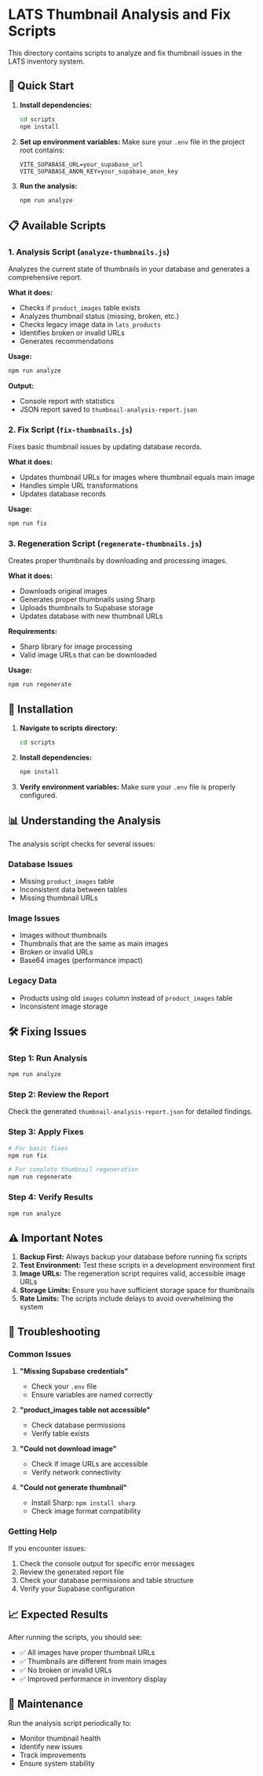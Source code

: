 # LATS Thumbnail Analysis and Fix Scripts

This directory contains scripts to analyze and fix thumbnail issues in the LATS inventory system.

## 🚀 Quick Start

1. **Install dependencies:**
   ```bash
   cd scripts
   npm install
   ```

2. **Set up environment variables:**
   Make sure your `.env` file in the project root contains:
   ```
   VITE_SUPABASE_URL=your_supabase_url
   VITE_SUPABASE_ANON_KEY=your_supabase_anon_key
   ```

3. **Run the analysis:**
   ```bash
   npm run analyze
   ```

## 📋 Available Scripts

### 1. Analysis Script (`analyze-thumbnails.js`)
Analyzes the current state of thumbnails in your database and generates a comprehensive report.

**What it does:**
- Checks if `product_images` table exists
- Analyzes thumbnail status (missing, broken, etc.)
- Checks legacy image data in `lats_products`
- Identifies broken or invalid URLs
- Generates recommendations

**Usage:**
```bash
npm run analyze
```

**Output:**
- Console report with statistics
- JSON report saved to `thumbnail-analysis-report.json`

### 2. Fix Script (`fix-thumbnails.js`)
Fixes basic thumbnail issues by updating database records.

**What it does:**
- Updates thumbnail URLs for images where thumbnail equals main image
- Handles simple URL transformations
- Updates database records

**Usage:**
```bash
npm run fix
```

### 3. Regeneration Script (`regenerate-thumbnails.js`)
Creates proper thumbnails by downloading and processing images.

**What it does:**
- Downloads original images
- Generates proper thumbnails using Sharp
- Uploads thumbnails to Supabase storage
- Updates database with new thumbnail URLs

**Requirements:**
- Sharp library for image processing
- Valid image URLs that can be downloaded

**Usage:**
```bash
npm run regenerate
```

## 🔧 Installation

1. **Navigate to scripts directory:**
   ```bash
   cd scripts
   ```

2. **Install dependencies:**
   ```bash
   npm install
   ```

3. **Verify environment variables:**
   Make sure your `.env` file is properly configured.

## 📊 Understanding the Analysis

The analysis script checks for several issues:

### Database Issues
- Missing `product_images` table
- Inconsistent data between tables
- Missing thumbnail URLs

### Image Issues
- Images without thumbnails
- Thumbnails that are the same as main images
- Broken or invalid URLs
- Base64 images (performance impact)

### Legacy Data
- Products using old `images` column instead of `product_images` table
- Inconsistent image storage

## 🛠️ Fixing Issues

### Step 1: Run Analysis
```bash
npm run analyze
```

### Step 2: Review the Report
Check the generated `thumbnail-analysis-report.json` for detailed findings.

### Step 3: Apply Fixes
```bash
# For basic fixes
npm run fix

# For complete thumbnail regeneration
npm run regenerate
```

### Step 4: Verify Results
```bash
npm run analyze
```

## ⚠️ Important Notes

1. **Backup First:** Always backup your database before running fix scripts
2. **Test Environment:** Test these scripts in a development environment first
3. **Image URLs:** The regeneration script requires valid, accessible image URLs
4. **Storage Limits:** Ensure you have sufficient storage space for thumbnails
5. **Rate Limits:** The scripts include delays to avoid overwhelming the system

## 🐛 Troubleshooting

### Common Issues

1. **"Missing Supabase credentials"**
   - Check your `.env` file
   - Ensure variables are named correctly

2. **"product_images table not accessible"**
   - Check database permissions
   - Verify table exists

3. **"Could not download image"**
   - Check if image URLs are accessible
   - Verify network connectivity

4. **"Could not generate thumbnail"**
   - Install Sharp: `npm install sharp`
   - Check image format compatibility

### Getting Help

If you encounter issues:
1. Check the console output for specific error messages
2. Review the generated report file
3. Check your database permissions and table structure
4. Verify your Supabase configuration

## 📈 Expected Results

After running the scripts, you should see:
- ✅ All images have proper thumbnail URLs
- ✅ Thumbnails are different from main images
- ✅ No broken or invalid URLs
- ✅ Improved performance in inventory display

## 🔄 Maintenance

Run the analysis script periodically to:
- Monitor thumbnail health
- Identify new issues
- Track improvements
- Ensure system stability
